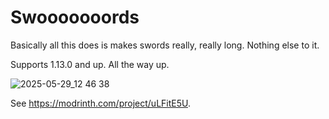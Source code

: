 # Swooooooords

Basically all this does is makes swords really, really long. Nothing else to it.

Supports 1.13.0 and up. All the way up.

![2025-05-29_12 46 38](https://github.com/user-attachments/assets/18b0959e-9b32-4aac-b64b-2b6c7dcc017b)

See https://modrinth.com/project/uLFitE5U.

